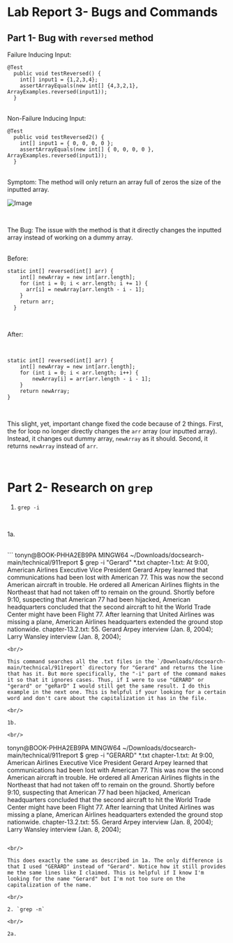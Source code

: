 # Lab Report 3- Bugs and Commands
## Part 1- Bug with `reversed` method
Failure Inducing Input:
<br/>
```
@Test
  public void testReversed() {
    int[] input1 = {1,2,3,4};
    assertArrayEquals(new int[] {4,3,2,1}, ArrayExamples.reversed(input1));
  }
```
<br/>
Non-Failure Inducing Input:
<br/>

```
@Test
  public void testReversed2() {
    int[] input1 = { 0, 0, 0, 0 };
    assertArrayEquals(new int[] { 0, 0, 0, 0 }, ArrayExamples.reversed(input1));
  }
```

<br/>
Symptom: The method will only return an array full of zeros the size of the inputted array.
<br/>

![Image](image(1).png)

<br/>

The Bug: The issue with the method is that it directly changes the inputted array instead of working on a dummy array.

<br/>
Before:
<br/>

```
static int[] reversed(int[] arr) {
    int[] newArray = new int[arr.length];
    for (int i = 0; i < arr.length; i += 1) {
      arr[i] = newArray[arr.length - i - 1];
    }
    return arr;
  }
```

<br/>

After:

<br/>

```
static int[] reversed(int[] arr) {
    int[] newArray = new int[arr.length];
    for (int i = 0; i < arr.length; i++) {
        newArray[i] = arr[arr.length - i - 1];
    }
    return newArray;
}
```

<br/>

This slight, yet, important change fixed the code because of 2 things. First, the for loop no longer directly changes the `arr` array (our inputted array). Instead, it changes out dummy array, `newArray` as it should. Second, it returns `newArray` instead of `arr`.

<br/>

# Part 2- Research on `grep`

1. `grep -i `

<br/>

1a.

<br/>
```
tonyn@BOOK-PHHA2EB9PA MINGW64 ~/Downloads/docsearch-main/technical/911report
$ grep -i "Gerard" *.txt
chapter-1.txt:    At 9:00, American Airlines Executive Vice President Gerard Arpey learned that communications had been lost with American 77. This was now the second American aircraft in trouble. He ordered all American Airlines flights in the Northeast that had not taken off to remain on the ground. Shortly before 9:10, suspecting that American 77 had been hijacked, American headquarters concluded that the second aircraft to hit the World Trade Center might have been Flight 77. After learning that United Airlines was missing a plane, American Airlines headquarters extended the ground stop nationwide.
chapter-13.2.txt:            55. Gerard Arpey interview (Jan. 8, 2004); Larry Wansley interview (Jan. 8, 2004);

```
<br/>

This command searches all the .txt files in the `/Downloads/docsearch-main/technical/911report` directory for "Gerard" and returns the line that has it. But more specifically, the "-i" part of the command makes it so that it ignores cases. Thus, if I were to use "GERARD" or "gerard" or "geRarD" I would still get the same result. I do this example in the next one. This is helpful if your looking for a certain word and don't care about the capitalization it has in the file.

<br/>

1b.

<br/>

```
tonyn@BOOK-PHHA2EB9PA MINGW64 ~/Downloads/docsearch-main/technical/911report
$ grep -i "GERARD" *.txt
chapter-1.txt:    At 9:00, American Airlines Executive Vice President Gerard Arpey learned that communications had been lost with American 77. This was now the second American aircraft in trouble. He ordered all American Airlines flights in the Northeast that had not taken off to remain on the ground. Shortly before 9:10, suspecting that American 77 had been hijacked, American headquarters concluded that the second aircraft to hit the World Trade Center might have been Flight 77. After learning that United Airlines was missing a plane, American Airlines headquarters extended the ground stop nationwide.
chapter-13.2.txt:            55. Gerard Arpey interview (Jan. 8, 2004); Larry Wansley interview (Jan. 8, 2004);

```

<br/>

This does exactly the same as described in 1a. The only difference is that I used "GERARD" instead of "Gerard". Notice how it still provides me the same lines like I claimed. This is helpful if I know I'm looking for the name "Gerard" but I'm not too sure on the capitalization of the name. 

<br/>

2. `grep -n`

<br/>

2a.

 









